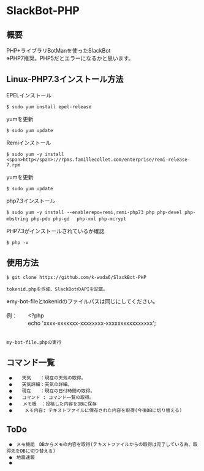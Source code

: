 # SlackBot-PHP

## 概要<br>
PHP+ライブラリBotManを使ったSlackBot<br>
※PHP7推奨。PHP5だとエラーになるかと思います。

## Linux-PHP7.3インストール方法<br>

EPELインストール
```
$ sudo yum install epel-release
```
yumを更新　
```
$ sudo yum update
```
Remiインストール
```
$ sudo yum -y install <span>http</span>://rpms.famillecollet.com/enterprise/remi-release-7.rpm
```
yumを更新
```
$ sudo yum update
```
php7.3インストール
```
$ sudo yum -y install --enablerepo=remi,remi-php73 php php-devel php-mbstring php-pdo php-gd 　php-xml php-mcrypt
```
PHP7.3がインストールされているか確認
```
$ php -v
```

## 使用方法<br> 

```
$ git clone https://github.com/k-wada6/SlackBot-PHP
```
```
tokenid.phpを作成、SlackBotのAPIを記載。
```
※my-bot-fileとtokenidのファイルパスは同じにしてください。<br><br>
例：　　<?php<br>
　　　　echo 'xxxx-xxxxxxx-xxxxxxxx-xxxxxxxxxxxxxxxx';<br><br>
```
my-bot-file.phpの実行
```

## コマンド一覧<br>
     ●　  天気　　：現在の天気の取得。
     ●　  天気詳細：天気の詳細。
     ●　  現在　　：現在の日付時間の取得。
     ●　  コマンド : コマンド一覧の取得。
     ●    メモ帳　：投稿した内容をDBに保存
     ●　   メモ内容: テキストファイルに保存された内容を取得(今後DBに切り替える) 

## ToDo<br>
     ●　メモ機能　DBからメモの内容を取得(テキストファイルからの取得は完了している為、取得先をDBに切り替える)
     ●　地震速報
     ●
    
